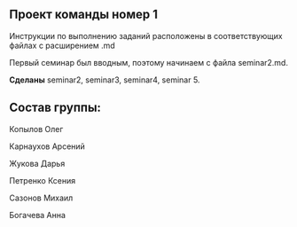 ## Проект команды номер 1


Инструкции по выполнению заданий расположены в соответствующих файлах с расширением .md

Первый семинар был вводным, поэтому начинаем с файла seminar2.md.


**Сделаны** seminar2, seminar3, seminar4, seminar 5.

## Состав группы:

Копылов Олег

Карнаухов Арсений

Жукова Дарья

Петренко Ксения

Сазонов Михаил

Богачева Анна
